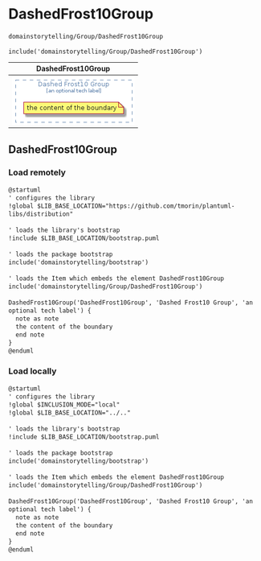# DashedFrost10Group


```text
domainstorytelling/Group/DashedFrost10Group
```

```text
include('domainstorytelling/Group/DashedFrost10Group')
```



| DashedFrost10Group |
| :---: |
| ![illustration for DashedFrost10Group](../../domainstorytelling/Group/DashedFrost10Group.Local.png) |




## DashedFrost10Group

### Load remotely
```plantuml
@startuml
' configures the library
!global $LIB_BASE_LOCATION="https://github.com/tmorin/plantuml-libs/distribution"

' loads the library's bootstrap
!include $LIB_BASE_LOCATION/bootstrap.puml

' loads the package bootstrap
include('domainstorytelling/bootstrap')

' loads the Item which embeds the element DashedFrost10Group
include('domainstorytelling/Group/DashedFrost10Group')

DashedFrost10Group('DashedFrost10Group', 'Dashed Frost10 Group', 'an optional tech label') {
  note as note
  the content of the boundary
  end note
}
@enduml
```

### Load locally
```plantuml
@startuml
' configures the library
!global $INCLUSION_MODE="local"
!global $LIB_BASE_LOCATION="../.."

' loads the library's bootstrap
!include $LIB_BASE_LOCATION/bootstrap.puml

' loads the package bootstrap
include('domainstorytelling/bootstrap')

' loads the Item which embeds the element DashedFrost10Group
include('domainstorytelling/Group/DashedFrost10Group')

DashedFrost10Group('DashedFrost10Group', 'Dashed Frost10 Group', 'an optional tech label') {
  note as note
  the content of the boundary
  end note
}
@enduml
```

